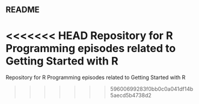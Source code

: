 ## README 

<<<<<<< HEAD
Repository for R Programming episodes related to Getting Started with R
=======
Repository for R Programming episodes related to Getting Started with R
>>>>>>> 59600699283f0bb0c0a041df14b5aecd5b4738d2
